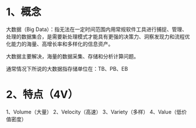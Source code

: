 

# 1、概念
大数据（Big Data）：指无法在一定时间范围内用常规软件工具进行捕捉、管理、处理的数据集合，是需要新处理模式才能具有更强的决策力、洞察发现力和流程优化能力的海量、高增长率和多样化的信息资产。

大数据主要解决，海量的数据采集、存储和分析计算问题。

通常情况下所说的大数据指存储单位在：TB、PB、EB

# 2、特点（4V）
1、Volume（大量）
2、Velocity（高速）
3、Variety（多样） 
4、Value（低价值密度）
<!--stackedit_data:
eyJoaXN0b3J5IjpbMzAxNTUxMTkzXX0=
-->